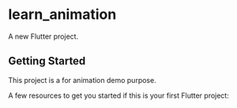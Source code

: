 # learn_animation

A new Flutter project.

## Getting Started

This project is a for animation demo purpose.

A few resources to get you started if this is your first Flutter project:

